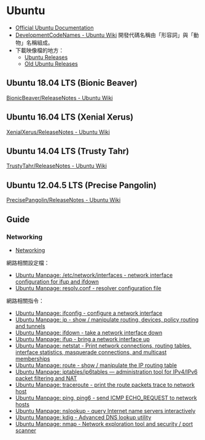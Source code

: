 # Ubuntu

* [Official Ubuntu Documentation](https://help.ubuntu.com/)
* [DevelopmentCodeNames - Ubuntu Wiki](https://wiki.ubuntu.com/DevelopmentCodeNames) 開發代碼名稱由「形容詞」與「動物」名稱組成。
* 下載映像檔的地方：
    * [Ubuntu Releases](http://releases.ubuntu.com/)
    * [Old Ubuntu Releases](http://old-releases.ubuntu.com/releases/)

## Ubuntu 18.04 LTS (Bionic Beaver)

[BionicBeaver/ReleaseNotes - Ubuntu Wiki](https://wiki.ubuntu.com/BionicBeaver/ReleaseNotes)

## Ubuntu 16.04 LTS (Xenial Xerus)

[XenialXerus/ReleaseNotes - Ubuntu Wiki](https://wiki.ubuntu.com/XenialXerus/ReleaseNotes)

## Ubuntu 14.04 LTS (Trusty Tahr)

[TrustyTahr/ReleaseNotes - Ubuntu Wiki](https://wiki.ubuntu.com/TrustyTahr/ReleaseNotes)

## Ubuntu 12.04.5 LTS (Precise Pangolin)

[PrecisePangolin/ReleaseNotes - Ubuntu Wiki](https://wiki.ubuntu.com/PrecisePangolin/ReleaseNotes)

## Guide

### Networking

* [Networking](https://help.ubuntu.com/lts/serverguide/networking.html.en)

網路相關設定檔：
* [Ubuntu Manpage: /etc/network/interfaces - network interface configuration for ifup and ifdown](http://manpages.ubuntu.com/manpages/xenial/en/man5/interfaces.5.html)
* [Ubuntu Manpage: resolv.conf - resolver configuration file](http://manpages.ubuntu.com/manpages/xenial/en/man5/resolv.conf.5.html)

網路相關指令：
* [Ubuntu Manpage: ifconfig - configure a network interface](http://manpages.ubuntu.com/manpages/xenial/en/man8/ifconfig.8.html)
* [Ubuntu Manpage: ip - show / manipulate routing, devices, policy routing and tunnels](http://manpages.ubuntu.com/manpages/xenial/en/man8/ip.8.html)
* [Ubuntu Manpage: ifdown - take a network interface down](http://manpages.ubuntu.com/manpages/trusty/en/man8/ifdown.8.html)
* [Ubuntu Manpage: ifup - bring a network interface up](http://manpages.ubuntu.com/manpages/trusty/en/man8/ifup.8.html)
* [Ubuntu Manpage: netstat - Print  network  connections,  routing tables, interface statistics, masquerade connections, and multicast memberships](http://manpages.ubuntu.com/manpages/xenial/en/man8/netstat.8.html)
* [Ubuntu Manpage: route - show / manipulate the IP routing table](http://manpages.ubuntu.com/manpages/xenial/en/man8/route.8.html)
* [Ubuntu Manpage: iptables/ip6tables — administration tool for IPv4/IPv6 packet filtering and NAT](http://manpages.ubuntu.com/manpages/xenial/en/man8/iptables.8.html)
* [Ubuntu Manpage: traceroute - print the route packets trace to network host](http://manpages.ubuntu.com/manpages/xenial/en/man1/traceroute6.db.1.html)
* [Ubuntu Manpage: ping, ping6 - send ICMP ECHO_REQUEST to network hosts](http://manpages.ubuntu.com/manpages/xenial/en/man8/ping.8.html)
* [Ubuntu Manpage: nslookup - query Internet name servers interactively](http://manpages.ubuntu.com/manpages/xenial/en/man1/nslookup.1.html)
* [Ubuntu Manpage: kdig - Advanced DNS lookup utility](http://manpages.ubuntu.com/manpages/xenial/en/man1/dig.1.html)
* [Ubuntu Manpage: nmap - Network exploration tool and security / port scanner](http://manpages.ubuntu.com/manpages/xenial/en/man1/nmap.1.html)
